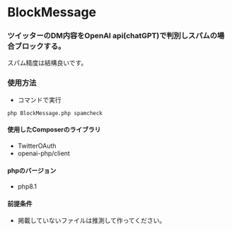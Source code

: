 # BlockMessage
### ツイッターのDM内容をOpenAI api(chatGPT)で判別しスパムの場合ブロックする。
スパム精度は結構良いです。  

### 使用方法
- コマンドで実行
```
php BlockMessage.php spamcheck
```
#### 使用したComposerのライブラリ
- TwitterOAuth
- openai-php/client
#### phpのバージョン
- php8.1
#### 前提条件
- 掲載していないファイルは推測して作ってください。
